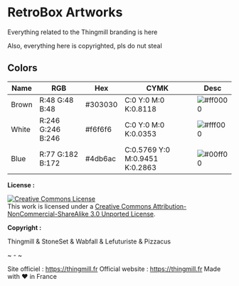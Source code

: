 # RetroBox Artworks

Everything related to the Thingmill branding is here

Also, everything here is copyrighted, pls do nut steal

## Colors

|      Name      |       RGB        |   Hex   |         CYMK         |                       Desc                        |
|----------------|------------------|---------|----------------------|---------------------------------------------------|
| Brown              | R:48 G:48 B:48  | #303030 | C:0  Y:0  M:0  K:0.8118  | ![#ff0000](https://placehold.it/15/303030/000000?text=+)   |
| White           | R:246 G:246 B:246  | #f6f6f6 | C:0  Y:0  M:0  K:0.0353  | ![#fff000](https://placehold.it/15/f6f6f6/000000?text=+)   |
| Blue            | R:77 G:182 B:172  | #4db6ac | C:0.5769  Y:0  M:0.9451  K:0.2863  | ![#00ff00](https://placehold.it/15/4db6ac/000000?text=+)   |

__License :__

<a rel="license" href="http://creativecommons.org/licenses/by-nc-sa/3.0/"><img alt="Creative Commons License" style="border-width:0" src="https://i.creativecommons.org/l/by-nc-sa/3.0/88x31.png" /></a><br />This work is licensed under a <a rel="license" href="http://creativecommons.org/licenses/by-nc-sa/3.0/">Creative Commons Attribution-NonCommercial-ShareAlike 3.0 Unported License</a>.

__Copyright :__

Thingmill & StoneSet & Wabfall & Lefuturiste & Pizzacus

~ - ~

Site officiel : https://thingmill.fr
Official website : https://thingmill.fr
Made with ❤️ in France
